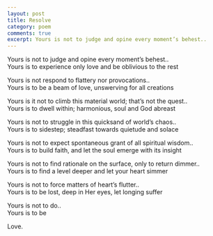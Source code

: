 ```yaml
---
layout: post
title: Resolve
category: poem
comments: true
excerpt: Yours is not to judge and opine every moment’s behest..
---
```


Yours is not to judge and opine every moment’s behest..    
Yours is to experience only love and be oblivious to the rest

Yours is not respond to flattery nor provocations..  
Yours is to be a beam of love, unswerving for all creations 

Yours is it not to climb this material world; that’s not the quest..  
Yours is to dwell within; harmonious, soul and God abreast  

Yours is not to struggle in this quicksand of world’s chaos..  
Yours is to sidestep; steadfast towards quietude and solace

Yours is not to expect spontaneous grant of all spiritual wisdom..   
Yours is to build faith, and let the soul emerge with its insight

Yours is not to find rationale on the surface, only to return dimmer..   
Yours is to find a level deeper and let your heart simmer

Yours is not to force matters of heart’s flutter..  
Yours is to be lost, deep in Her eyes, let longing suffer

Yours is not to do..  
Yours is to be

Love.

